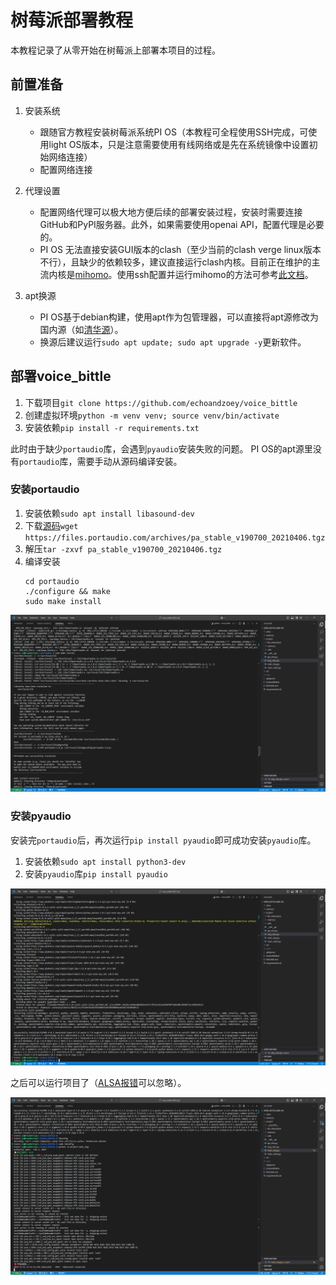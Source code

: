 # 树莓派部署教程

本教程记录了从零开始在树莓派上部署本项目的过程。

## 前置准备

1. 安装系统
    - 跟随官方教程安装树莓派系统PI OS（本教程可全程使用SSH完成，可使用light OS版本，只是注意需要使用有线网络或是先在系统镜像中设置初始网络连接）
    - 配置网络连接

2. 代理设置
    - 配置网络代理可以极大地方便后续的部署安装过程，安装时需要连接GitHub和PyPI服务器。此外，如果需要使用openai API，配置代理是必要的。
    - PI OS 无法直接安装GUI版本的clash（至少当前的clash verge linux版本不行），且缺少的依赖较多，建议直接运行clash内核。目前正在维护的主流内核是[mihomo](https://github.com/MetaCubeX/mihomo)。使用ssh配置并运行mihomo的方法可参考[此文档](https://lng205.github.io/posts/clashcli/)。

3. apt换源
    - PI OS基于debian构建，使用apt作为包管理器，可以直接将apt源修改为国内源（如[清华源](https://mirrors.tuna.tsinghua.edu.cn/help/raspberrypi/)）。
    - 换源后建议运行`sudo apt update; sudo apt upgrade -y`更新软件。

## 部署voice_bittle

1. 下载项目`git clone https://github.com/echoandzoey/voice_bittle`
2. 创建虚拟环境`python -m venv venv; source venv/bin/activate`
3. 安装依赖`pip install -r requirements.txt`

此时由于缺少`portaudio`库，会遇到`pyaudio`安装失败的问题。
PI OS的apt源里没有`portaudio`库，需要手动从源码编译安装。

### 安装portaudio

1. 安装依赖`sudo apt install libasound-dev`
2. 下载[源码](https://files.portaudio.com/download.html)`wget https://files.portaudio.com/archives/pa_stable_v190700_20210406.tgz`
3. 解压`tar -zxvf pa_stable_v190700_20210406.tgz`
4. 编译安装
    ```shell
    cd portaudio
    ./configure && make
    sudo make install
    ```

![alt text](assets/raspi/portaudio.png)

### 安装pyaudio

安装完`portaudio`后，再次运行`pip install pyaudio`即可成功安装`pyaudio`库。

1. 安装依赖`sudo apt install python3-dev`
2. 安装`pyaudio`库`pip install pyaudio`

![alt text](assets/raspi/pyaudio.png)

之后可以运行项目了（[ALSA报错](https://github.com/PortAudio/portaudio/wiki/Platforms_RaspberryPi)可以忽略）。

![alt text](assets/raspi/running.png)